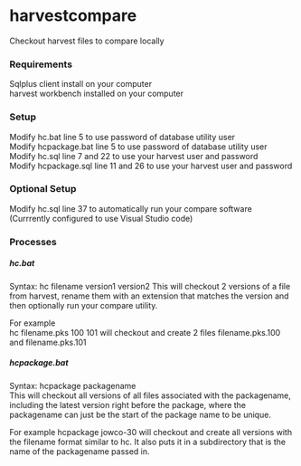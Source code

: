 # harvestcompare

Checkout harvest files to compare locally

### Requirements

Sqlplus client install on your computer  
harvest workbench installed on your computer

### Setup

Modify hc.bat line 5 to use password of database utility user  
Modify hcpackage.bat line 5 to use password of database utility user  
Modify hc.sql line 7 and 22 to use your harvest user and password  
Modify hcpackage.sql line 11 and 26 to use your harvest user and password

### Optional Setup

Modify hc.sql line 37 to automatically run your compare software (Currrently configured to use Visual Studio code)

### Processes

##### hc.bat

Syntax: hc filename version1 version2
This will checkout 2 versions of a file from harvest, rename them with an extension that matches the version and then optionally run your compare utility.

For example  
hc filename.pks 100 101 will checkout and create 2 files filename.pks.100 and filename.pks.101

##### hcpackage.bat

Syntax: hcpackage packagename  
This will checkout all versions of all files associated with the packagename, including the latest version right before the package, where the packagename can just be the start of the package name to be unique.

For example
hcpackage jowco-30 will checkout and create all versions with the filename format similar to hc. It also puts it in a subdirectory that is the name of the packagename passed in.

